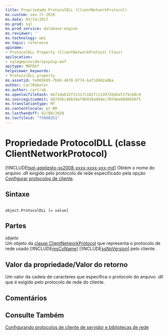 ```yaml
---
title: Propriedade ProtocolDLL (ClientNetworkProtocol)
ms.custom: seo-lt-2019
ms.date: 03/14/2017
ms.prod: sql
ms.prod_service: database-engine
ms.reviewer: ''
ms.technology: wmi
ms.topic: reference
apiname:
- ProtocolDLL Property (ClientNetworkProtocol Class)
apilocation:
- sqlmgmproviderxpsp2up.mof
apitype: MOFDef
helpviewer_keywords:
- ProtocolDLL property
ms.assetid: fe8650d5-7b9d-46f8-bf74-baf1d9d2a06a
author: CarlRabeler
ms.author: carlrab
ms.openlocfilehash: b671dab32f21317c181fc1139726e6af279cb0c9
ms.sourcegitcommit: b87d36c46b39af8b929ad94ec707dee8800950f5
ms.translationtype: MT
ms.contentlocale: pt-BR
ms.lasthandoff: 02/08/2020
ms.locfileid: "73660251"
---
```

# <a name="protocoldll-property-clientnetworkprotocol-class"></a>Propriedade ProtocolDLL (classe ClientNetworkProtocol)
[!INCLUDE[tsql-appliesto-ss2008-xxxx-xxxx-xxx-md](../../../includes/tsql-appliesto-ss2008-xxxx-xxxx-xxx-md.md)]
  Obtém o nome do arquivo .dll exigido pelo protocolo de rede especificado pela opção [Configurar protocolos de cliente](https://technet.microsoft.com/library/ms181035.aspx).  
  
## <a name="syntax"></a>Sintaxe  
  
```  
  
object.ProtocolDLL [= value]  
```  
  
## <a name="parts"></a>Partes  
 *objeto*  
 Um objeto da [classe ClientNetworkProtocol](../../../relational-databases/wmi-provider-configuration-classes/clientnetworkprotocol-class/clientnetworkprotocol-class.md) que representa o protocolo de rede usado [!INCLUDE[msCoName](../../../includes/msconame-md.md)] [!INCLUDE[ssNoVersion](../../../includes/ssnoversion-md.md)] pelo cliente.  
  
## <a name="property-valuereturn-value"></a>Valor da propriedade/Valor do retorno  
 Um valor da cadeia de caracteres que especifica o protocolo do arquivo .dll que é exigido pelo protocolo de rede do cliente.  
  
## <a name="remarks"></a>Comentários  
  
## <a name="see-also"></a>Consulte Também  
 [Configurando protocolos de cliente de servidor e bibliotecas de rede](https://technet.microsoft.com/library/ms181035.aspx)  
  
  
